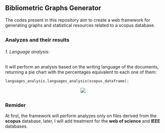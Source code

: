 ## Bibliometric Graphs Generator

The codes present in this repository aim to create a web framework for generating graphs and statistical resources related to a scopus database.

##

### Analyzes and their results

###### 1. Language analysis:
It will perform an analysis based on the writing language of the documents, returning a pie chart with the percentages equivalent to each one of them:

```python
languages_analysis.languages_analysis(scopus_dataframe);
```

<p align="center">
    <img src="https://github.com/lvcasribeiro/bibliometric-study/assets/96185134/8c0bf6d6-4d38-40bf-bd49-4035628d5d05">
</p>

##

### Remider

At first, the framework will perform analyzes only on files derived from the **scopus** database, later, I will add treatment for the **web of science** and **IEEE** databases.